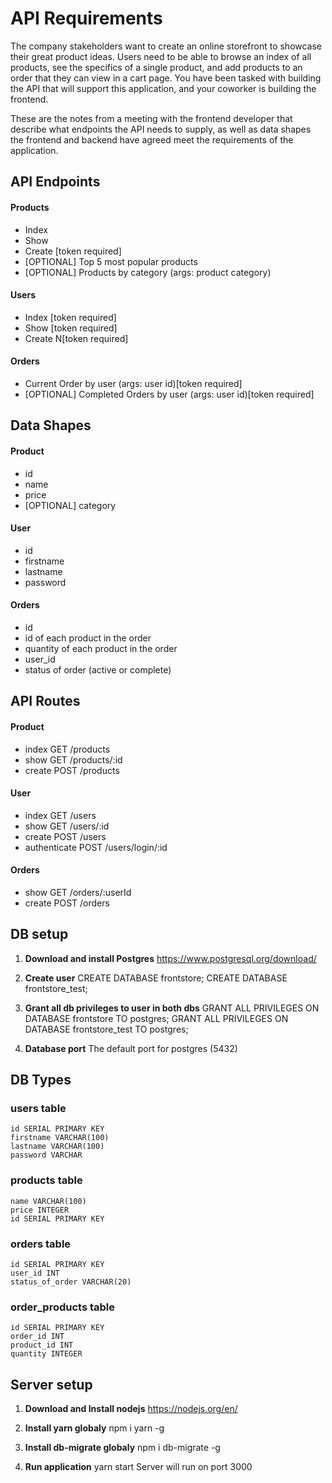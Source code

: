 # API Requirements

The company stakeholders want to create an online storefront to showcase their great product ideas. Users need to be able to browse an index of all products, see the specifics of a single product, and add products to an order that they can view in a cart page. You have been tasked with building the API that will support this application, and your coworker is building the frontend.

These are the notes from a meeting with the frontend developer that describe what endpoints the API needs to supply, as well as data shapes the frontend and backend have agreed meet the requirements of the application.

## API Endpoints

#### Products

- Index
- Show
- Create [token required]
- [OPTIONAL] Top 5 most popular products
- [OPTIONAL] Products by category (args: product category)

#### Users

- Index [token required]
- Show [token required]
- Create N[token required]

#### Orders

- Current Order by user (args: user id)[token required]
- [OPTIONAL] Completed Orders by user (args: user id)[token required]

## Data Shapes

#### Product

- id
- name
- price
- [OPTIONAL] category

#### User

- id
- firstname
- lastname
- password

#### Orders

- id
- id of each product in the order
- quantity of each product in the order
- user_id
- status of order (active or complete)

## API Routes

#### Product

- index GET /products
- show GET /products/:id
- create POST /products

#### User

- index GET /users
- show GET /users/:id
- create POST /users
- authenticate POST /users/login/:id

#### Orders

- show GET /orders/:userId
- create POST /orders

## DB setup

1. **Download and install Postgres**
   https://www.postgresql.org/download/

2. **Create user**
   CREATE DATABASE frontstore;
   CREATE DATABASE frontstore_test;

3. **Grant all db privileges to user in both dbs**
   GRANT ALL PRIVILEGES ON DATABASE frontstore TO postgres;
   GRANT ALL PRIVILEGES ON DATABASE frontstore_test TO postgres;

4. **Database port**
   The default port for postgres (5432)

## DB Types

### users table

    id SERIAL PRIMARY KEY
    firstname VARCHAR(100)
    lastname VARCHAR(100)
    password VARCHAR

### products table

    name VARCHAR(100)
    price INTEGER
    id SERIAL PRIMARY KEY

### orders table

    id SERIAL PRIMARY KEY
    user_id INT
    status_of_order VARCHAR(20)

### order_products table

    id SERIAL PRIMARY KEY
    order_id INT
    product_id INT
    quantity INTEGER

## Server setup

1. **Download and Install nodejs**
   https://nodejs.org/en/

2. **Install yarn globaly**
   npm i yarn -g

3. **Install db-migrate globaly**
   npm i db-migrate -g

4. **Run application**
   yarn start
   Server will run on port 3000
